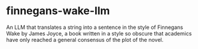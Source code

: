 # finnegans-wake-llm
An LLM that translates a string into a sentence in the style of Finnegans Wake by James Joyce, a book written in a style so obscure that academics have only reached a general consensus of the plot of the novel.
